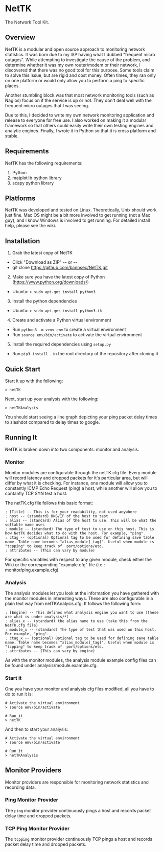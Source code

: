 NetTK
=====

The Network Tool Kit.

## Overview
NetTK is a modular and open source approach to monitoring network statistics. It was born due to my ISP having what I dubbed "frequent micro outages". While attempting to investigate the cause of the problem, and determine whether it was my own router/modem or their network, I discovered that there was no good tool for this purpose. Some tools claim to solve this issue, but are rigid and cost money. Often times, they ran only on one platform or would only allow you to perform a ping to specific places.

Another stumbling block was that most network monitoring tools (such as Nagios) focus on if the service is up or not. They don't deal well with the frequent micro outages that I was seeing.

Due to this, I decided to write my own network monitoring application and release to everyone for free use. I also worked on making it a modular framework so that others could easily write their own testing engines and analytic engines. Finally, I wrote it in Python so that it is cross platform and stable.

## Requirements
NetTK has the following requirements:

1. Python
2. matplotlib python library
3. scapy python library

## Platforms

NetTK was developed and tested on Linux. Theoretically, Unix should work just fine. Mac OS might be a bit more involved to get running (not a Mac guy), and I know Windows is involved to get running. For detailed install help, please see the wiki.

## Installation

1. Grab the latest copy of NetTK
  - Click "Download as ZIP" -- or --
  - git clone https://github.com/bannsec/NetTK.git
2. Make sure you have the latest copy of Python (https://www.python.org/downloads/)
  - Ubuntu: `> sudo apt-get install python3`
3. Install the python dependencies
  - Ubuntu: `> sudo apt-get install python3-tk`
4. Create and activate a Python virtual environment
  - Run `python3 -m venv env` to create a virtual environment
  - Run `source env/bin/activate` to activate the virtual environment
5. Install the required dependencies using `setup.py`
  - Run `pip3 install .` in the root directory of the repository after cloning it


## Quick Start

Start it up with the following:

```shell
> netTK
```

Next, start up your analysis with the following:

```shell
> netTKAnalysis
```

You should start seeing a line graph depicting your ping packet delay times to slashdot compared to delay times to google.

## Running It
NetTK is broken down into two components: monitor and analysis.

### Monitor

Monitor modules are configurable through the netTK.cfg file. Every module will record latency and dropped packets for it's particular area, but will differ by what it is checking. For instance, one module will allow you to constantly ICMP Echo Request (ping) a host, while another will allow you to contantly TCP SYN test a host.

The netTK.cfg file follows this basic format:

```
; [Title] -- This is for your readability, not used anywhere
; host -- (standard) DNS/IP of the host to test
; alias -- (standard) Alias of the host to use. This will be what the sqltable name uses
; module -- (standard) The type of test to use on this host. This is how NetTK decides what to do with the host. For example, "ping".
; ctag -- (optional) Optional tag to be used for defining save table name. Table name becomes "alias_module[_tag]". Useful when module is "tcpping" to keep track of  port/options/etc.
; attributes -- (This can vary by module)
```

For specific variables with respect to any given module, check either the Wiki or the corresponding "example.cfg" file (i.e.: monitor/ping.example.cfg).

### Analysis

The analysis modules let you look at the information you have gathered with the monitor modules in interesting ways. These are also configurable in a plain text way from netTKAnalysis.cfg. It follows the following form:

```
; [Engine] -- This defines what analysis engine you want to use (these are what is under analysis/*)
; alias_x -- (standard) the alias name to use (take this from the NetTK.cfg file)
; module_x -- (standard) The type of test that was used on this host. For example, "ping".
; ctag_x -- (optional) Optional tag to be used for defining save table name. Table name becomes "alias_module[_tag]". Useful when module is "tcpping" to keep track of  port/options/etc.
; attributes -- (This can vary by engine)
```

As with the monitor modules, the analysis module example config files can be found under analysis/module.example.cfg.

### Start it

One you have your monitor and analysis cfg files modified, all you have to do to run it is:

```shell
# Activate the virtual environment
> source env/bin/activate

# Run it
> netTK
```

And then to start your analysis:

```shell
# Activate the virtual environment
> source env/bin/activate

# Run it
> netTKAnalysis
```

## Monitor Providers

Monitor providers are responsible for monitoring network statistics and recording data.

### Ping Monitor Provider

The `ping` monitor provider continuously pings a host and records packet delay time and dropped packets.

### TCP Ping Monitor Provider

The `tcpping` monitor provider continuously TCP pings a host and records packet delay time and dropped packets.
